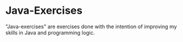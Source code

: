 # Java-Exercises
"Java-exercises" are exercises done with the intention of improving my skills in Java and programming logic.
